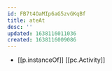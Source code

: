 ```yaml
---
id: FB7t4OaMIp6aG5zvGKqBf
title: ateAt
desc: ''
updated: 1638116011036
created: 1638116009086
---
```




- [[p.instanceOf]] [[pc.Activity]]

